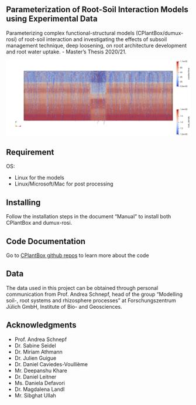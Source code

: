## **Parameterization of Root-Soil Interaction Models using Experimental Data** 

Parameterizing complex functional-structural models (CPlantBox/dumux-rosi) of root-soil interaction and investigating the effects of subsoil management technique, deep loosening, on root architecture development and root water uptake. - Master’s Thesis 2020/21.

![](springbarley_DL_RSA.png)

## **Requirement**

OS: 
- Linux for the models
- Linux/Microsoft/Mac for post processing 

## **Installing**

Follow the installation steps in the document “Manual” to install both CPlantBox and dumux-rosi.

## **Code Documentation**

Go to [CPlantBox github repos](https://github.com/Plant-Root-Soil-Interactions-Modelling/CPlantBox) to learn more about the code 

## **Data**

The data used in this project can be obtained through personal communication from Prof. Andrea Schnepf, head of the group “Modelling soil-, root systems and rhizosphere processes” at Forschungszentrum Jülich GmbH, Institute of Bio- and Geosciences. 

## **Acknowledgments**

- Prof. Andrea Schnepf
- Dr. Sabine Seidel
- Dr. Miriam Athmann
- Dr. Julien Guigue
- Dr. Daniel Caviedes-Voulliѐme
- Mr. Deepanshu Khare
- Dr. Daniel Leitner
- Ms. Daniela Defavori
- Dr. Magdalena Landl
- Mr. Sibghat Ullah
